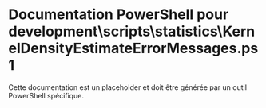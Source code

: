 # Documentation PowerShell pour development\scripts\statistics\KernelDensityEstimateErrorMessages.ps1

Cette documentation est un placeholder et doit être générée par un outil PowerShell spécifique.
